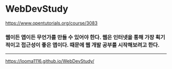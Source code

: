 WebDevStudy
===================

https://www.opentutorials.org/course/3083

### 웹이든 앱이든 무언가를 만들 수 있어야 한다. 웹은 인터넷을 통해 가장 획기적이고 접근성이 좋은 앱이다. 때문에 웹 개발 공부를 시작해보려고 한다. 

----------------
https://looma1116.github.io/WebDevStudy/
